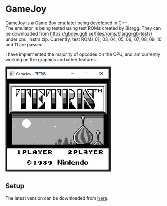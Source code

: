 # GameJoy
GameJoy is a Game Boy emulator being developed in C++.  
The emulator is being tested using test ROMs created by Blargg. They can be downloaded from https://gbdev.gg8.se/files/roms/blargg-gb-tests/ under cpu_instrs.zip. Currently, test ROMs 01, 03, 04, 05, 06, 07, 08, 09, 10 and 11 are passed.

I have implemented the majority of opcodes on the CPU, and am currently working on the graphics and other features.

![image](images/screenshot.png)

## Setup
The latest version can be downloaded from [here](https://github.com/HazNut/GameJoy/releases/latest).
